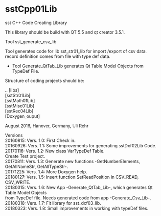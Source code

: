 # sstCpp01Lib
sst C++ Code Creating Library

This library should be build with QT 5.5 and qt creator 3.5.1.

Tool sst_generate_csv_lib

Tool generates code for lib sst_str01_lib for import /export of csv data.
record definition comes from file with type def data.

- Tool Generate_QtTab_Lib generates Qt Table Model Objects from TypeDef File.

Structure of coding projects should be:

.. [libs] <BR>
   [sstStr01Lib] <BR>
   [sstMath01Lib] <BR>
   [sstMisc01Lib] <BR>
   [sstRec04Lib] <BR>
   [Doxygen_ouput] <BR>

August 2016, Hanover, Germany, Uli Rehr

Versions <BR>
20160815: Vers. 1.0: First Check in. <BR>
20160926: Vers. 1.1: Some improvements for generating sstDxf02Lib Code. <BR>
20170116: Vers. 1.2: New class VarTypeDef Table. <BR>
                     Create Test project. <BR>
20170811: Vers. 1.3: Generate new functions -GetNumberElements, GetAllNameStr, GetAllTypeStr-. <BR>
20171225: Vers. 1.4: More Doxygen help. <BR>
20180127: Vers. 1.5: Insert function SetReadPosition in CSV_READ, CSV_WRITE.  <BR>
20180315: Vers. 1.6: New App -Generate_QtTab_Lib-, which generates Qt Table Model Objects <BR>
                     from TypeDef file. Needs generated code from app -Generate_Csv_Lib-.  <BR>
20180318: Vers. 1.7: Fit library for sst_dxf03_lib. <BR>
20180323: Vers. 1.8: Small improvements in working with typeDef files. <BR>
